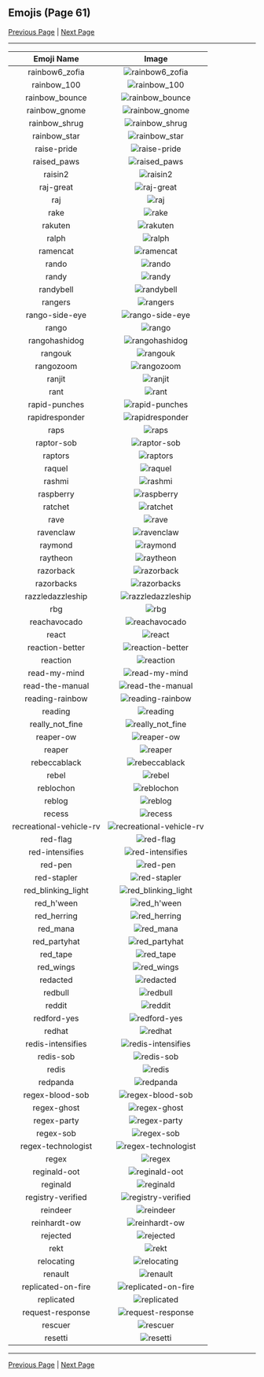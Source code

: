 
  ## Emojis (Page 61)

  [Previous Page](/docs/hashicorp/page-q-0060.md)
   | [Next Page](/docs/hashicorp/page-r-0062.md)

  <hr />

  |Emoji Name|Image|
  | :-: | :-: |
  |rainbow6_zofia| ![rainbow6_zofia](/emojis/hashicorp/rainbow6_zofia.png)|
  |rainbow_100| ![rainbow_100](/emojis/hashicorp/rainbow_100.gif)|
  |rainbow_bounce| ![rainbow_bounce](/emojis/hashicorp/rainbow_bounce.gif)|
  |rainbow_gnome| ![rainbow_gnome](/emojis/hashicorp/rainbow_gnome.png)|
  |rainbow_shrug| ![rainbow_shrug](/emojis/hashicorp/rainbow_shrug.gif)|
  |rainbow_star| ![rainbow_star](/emojis/hashicorp/rainbow_star.png)|
  |raise-pride| ![raise-pride](/emojis/hashicorp/raise-pride.png)|
  |raised_paws| ![raised_paws](/emojis/hashicorp/raised_paws.png)|
  |raisin2| ![raisin2](/emojis/hashicorp/raisin2.gif)|
  |raj-great| ![raj-great](/emojis/hashicorp/raj-great.gif)|
  |raj| ![raj](/emojis/hashicorp/raj.jpg)|
  |rake| ![rake](/emojis/hashicorp/rake.png)|
  |rakuten| ![rakuten](/emojis/hashicorp/rakuten.png)|
  |ralph| ![ralph](/emojis/hashicorp/ralph.png)|
  |ramencat| ![ramencat](/emojis/hashicorp/ramencat.gif)|
  |rando| ![rando](/emojis/hashicorp/rando.jpg)|
  |randy| ![randy](/emojis/hashicorp/randy.jpg)|
  |randybell| ![randybell](/emojis/hashicorp/randybell.png)|
  |rangers| ![rangers](/emojis/hashicorp/rangers.png)|
  |rango-side-eye| ![rango-side-eye](/emojis/hashicorp/rango-side-eye.png)|
  |rango| ![rango](/emojis/hashicorp/rango.png)|
  |rangohashidog| ![rangohashidog](/emojis/hashicorp/rangohashidog.jpg)|
  |rangouk| ![rangouk](/emojis/hashicorp/rangouk.png)|
  |rangozoom| ![rangozoom](/emojis/hashicorp/rangozoom.png)|
  |ranjit| ![ranjit](/emojis/hashicorp/ranjit.png)|
  |rant| ![rant](/emojis/hashicorp/rant.gif)|
  |rapid-punches| ![rapid-punches](/emojis/hashicorp/rapid-punches.gif)|
  |rapidresponder| ![rapidresponder](/emojis/hashicorp/rapidresponder.png)|
  |raps| ![raps](/emojis/hashicorp/raps.png)|
  |raptor-sob| ![raptor-sob](/emojis/hashicorp/raptor-sob.png)|
  |raptors| ![raptors](/emojis/hashicorp/raptors.png)|
  |raquel| ![raquel](/emojis/hashicorp/raquel.png)|
  |rashmi| ![rashmi](/emojis/hashicorp/rashmi.png)|
  |raspberry| ![raspberry](/emojis/hashicorp/raspberry.png)|
  |ratchet| ![ratchet](/emojis/hashicorp/ratchet.gif)|
  |rave| ![rave](/emojis/hashicorp/rave.jpg)|
  |ravenclaw| ![ravenclaw](/emojis/hashicorp/ravenclaw.png)|
  |raymond| ![raymond](/emojis/hashicorp/raymond.png)|
  |raytheon| ![raytheon](/emojis/hashicorp/raytheon.jpg)|
  |razorback| ![razorback](/emojis/hashicorp/razorback.png)|
  |razorbacks| ![razorbacks](/emojis/hashicorp/razorbacks.png)|
  |razzledazzleship| ![razzledazzleship](/emojis/hashicorp/razzledazzleship.png)|
  |rbg| ![rbg](/emojis/hashicorp/rbg.png)|
  |reachavocado| ![reachavocado](/emojis/hashicorp/reachavocado.png)|
  |react| ![react](/emojis/hashicorp/react.png)|
  |reaction-better| ![reaction-better](/emojis/hashicorp/reaction-better.png)|
  |reaction| ![reaction](/emojis/hashicorp/reaction.png)|
  |read-my-mind| ![read-my-mind](/emojis/hashicorp/read-my-mind.gif)|
  |read-the-manual| ![read-the-manual](/emojis/hashicorp/read-the-manual.gif)|
  |reading-rainbow| ![reading-rainbow](/emojis/hashicorp/reading-rainbow.png)|
  |reading| ![reading](/emojis/hashicorp/reading.gif)|
  |really_not_fine| ![really_not_fine](/emojis/hashicorp/really_not_fine.png)|
  |reaper-ow| ![reaper-ow](/emojis/hashicorp/reaper-ow.png)|
  |reaper| ![reaper](/emojis/hashicorp/reaper.gif)|
  |rebeccablack| ![rebeccablack](/emojis/hashicorp/rebeccablack.png)|
  |rebel| ![rebel](/emojis/hashicorp/rebel.png)|
  |reblochon| ![reblochon](/emojis/hashicorp/reblochon.png)|
  |reblog| ![reblog](/emojis/hashicorp/reblog.png)|
  |recess| ![recess](/emojis/hashicorp/recess.png)|
  |recreational-vehicle-rv| ![recreational-vehicle-rv](/emojis/hashicorp/recreational-vehicle-rv.png)|
  |red-flag| ![red-flag](/emojis/hashicorp/red-flag.png)|
  |red-intensifies| ![red-intensifies](/emojis/hashicorp/red-intensifies.gif)|
  |red-pen| ![red-pen](/emojis/hashicorp/red-pen.png)|
  |red-stapler| ![red-stapler](/emojis/hashicorp/red-stapler.jpg)|
  |red_blinking_light| ![red_blinking_light](/emojis/hashicorp/red_blinking_light.gif)|
  |red_h'ween| ![red_h'ween](/emojis/hashicorp/red_h'ween.png)|
  |red_herring| ![red_herring](/emojis/hashicorp/red_herring.png)|
  |red_mana| ![red_mana](/emojis/hashicorp/red_mana.png)|
  |red_partyhat| ![red_partyhat](/emojis/hashicorp/red_partyhat.png)|
  |red_tape| ![red_tape](/emojis/hashicorp/red_tape.gif)|
  |red_wings| ![red_wings](/emojis/hashicorp/red_wings.png)|
  |redacted| ![redacted](/emojis/hashicorp/redacted.png)|
  |redbull| ![redbull](/emojis/hashicorp/redbull.png)|
  |reddit| ![reddit](/emojis/hashicorp/reddit.png)|
  |redford-yes| ![redford-yes](/emojis/hashicorp/redford-yes.gif)|
  |redhat| ![redhat](/emojis/hashicorp/redhat.png)|
  |redis-intensifies| ![redis-intensifies](/emojis/hashicorp/redis-intensifies.gif)|
  |redis-sob| ![redis-sob](/emojis/hashicorp/redis-sob.png)|
  |redis| ![redis](/emojis/hashicorp/redis.png)|
  |redpanda| ![redpanda](/emojis/hashicorp/redpanda.png)|
  |regex-blood-sob| ![regex-blood-sob](/emojis/hashicorp/regex-blood-sob.png)|
  |regex-ghost| ![regex-ghost](/emojis/hashicorp/regex-ghost.png)|
  |regex-party| ![regex-party](/emojis/hashicorp/regex-party.gif)|
  |regex-sob| ![regex-sob](/emojis/hashicorp/regex-sob.png)|
  |regex-technologist| ![regex-technologist](/emojis/hashicorp/regex-technologist.png)|
  |regex| ![regex](/emojis/hashicorp/regex.png)|
  |reginald-oot| ![reginald-oot](/emojis/hashicorp/reginald-oot.jpg)|
  |reginald| ![reginald](/emojis/hashicorp/reginald.png)|
  |registry-verified| ![registry-verified](/emojis/hashicorp/registry-verified.png)|
  |reindeer| ![reindeer](/emojis/hashicorp/reindeer.png)|
  |reinhardt-ow| ![reinhardt-ow](/emojis/hashicorp/reinhardt-ow.png)|
  |rejected| ![rejected](/emojis/hashicorp/rejected.jpg)|
  |rekt| ![rekt](/emojis/hashicorp/rekt.png)|
  |relocating| ![relocating](/emojis/hashicorp/relocating.png)|
  |renault| ![renault](/emojis/hashicorp/renault.png)|
  |replicated-on-fire| ![replicated-on-fire](/emojis/hashicorp/replicated-on-fire.gif)|
  |replicated| ![replicated](/emojis/hashicorp/replicated.png)|
  |request-response| ![request-response](/emojis/hashicorp/request-response.gif)|
  |rescuer| ![rescuer](/emojis/hashicorp/rescuer.png)|
  |resetti| ![resetti](/emojis/hashicorp/resetti.png)|

  <hr/>
  
  [Previous Page](/docs/hashicorp/page-q-0060.md)
   | [Next Page](/docs/hashicorp/page-r-0062.md)